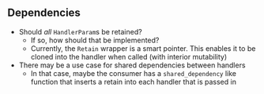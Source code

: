 ## Dependencies
- Should _all_ `HandlerParam`s be retained?
  - If so, how should that be implemented?
  - Currently, the `Retain` wrapper is a smart pointer. This enables it to be cloned into the handler when called (with interior mutability)
- There may be a use case for shared dependencies between handlers
  - In that case, maybe the consumer has a `shared_dependency` like function that inserts a retain into each handler that is passed in
